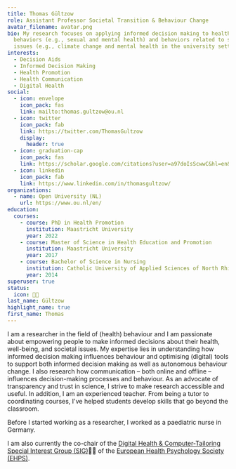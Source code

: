 ```yaml
---
title: Thomas Gültzow
role: Assistant Professor Societal Transition & Behaviour Change
avatar_filename: avatar.png
bio: My research focuses on applying informed decision making to health
  behaviors (e.g., sexual and mental health) and behaviors related to societal
  issues (e.g., climate change and mental health in the university setting).
interests:
  - Decision Aids
  - Informed Decision Making
  - Health Promotion
  - Health Communication
  - Digital Health
social:
  - icon: envelope
    icon_pack: fas
    link: mailto:thomas.gultzow@ou.nl
  - icon: twitter
    icon_pack: fab
    link: https://twitter.com/ThomasGultzow
    display:
      header: true
  - icon: graduation-cap
    icon_pack: fas
    link: https://scholar.google.com/citations?user=a97doIsScwwC&hl=en&oi=ao
  - icon: linkedin
    icon_pack: fab
    link: https://www.linkedin.com/in/thomasgultzow/
organizations:
  - name: Open University (NL)
    url: https://www.ou.nl/en/
education:
  courses:
    - course: PhD in Health Promotion
      institution: Maastricht University
      year: 2022
    - course: Master of Science in Health Education and Promotion
      institution: Maastricht University
      year: 2017
    - course: Bachelor of Science in Nursing
      institution: Catholic University of Applied Sciences of North Rhine-Westphalia
      year: 2014
superuser: true
status:
  icon: 👨‍💻
last_name: Gültzow
highlight_name: true
first_name: Thomas
---
```


I am a researcher in the field of (health) behaviour and I am passionate about empowering people to make informed decisions about their health, well-being, and societal issues. My expertise lies in understanding how informed decision making influences behaviour and optimising (digital) tools to support both informed decision making as well as autonomous behaviour change. I also research how communication – both online and offline – influences decision-making processes and behaviour. As an advocate of transparency and trust in science, I strive to make research accessible and useful. In addition, I am an experienced teacher. From being a tutor to coordinating courses, I've helped students develop skills that go beyond the classroom.

Before I started working as a researcher, I worked as a paediatric nurse in Germany.

I am also currently the co-chair of the [Digital Health & Computer-Tailoring Special Interest Group (SIG)](https://ehps.net/digital-health-and-computer-tailoring/)👨‍💻 of the [European Health Psychology Society (EHPS)](https://ehps.net/).
